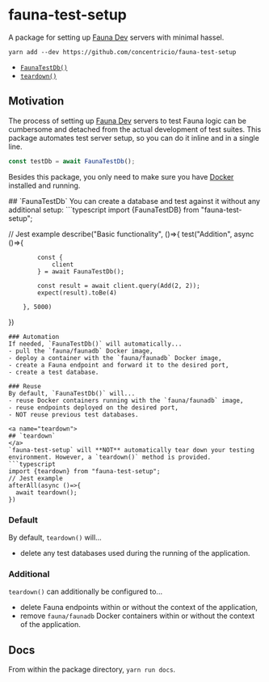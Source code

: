 # fauna-test-setup
A package for setting up [Fauna Dev](https://docs.fauna.com/fauna/current/integrations/dev) servers with minimal hassel.

`yarn add --dev https://github.com/concentricio/fauna-test-setup`

- [`FaunaTestDb()`](#FaunaTestDb)
- [`teardown()`](#teardown)

## Motivation
The process of setting up [Fauna Dev](https://docs.fauna.com/fauna/current/integrations/dev) servers to test Fauna logic can be cumbersome and detached from the actual development of test suites. This package automates test server setup, so you can do it inline and in a single line.

```typescript
const testDb = await FaunaTestDb();
```

Besides this package, you only need to make sure you have [Docker](https://www.docker.com/) installed and running.   

<a name="FaunaTestDb">
## `FaunaTestDb`
</a>
You can create a database and test against it without any additional setup:
```typescript
import {FaunaTestDB} from "fauna-test-setup";

// Jest example
describe("Basic functionality", ()=>{
        test("Addition", async ()=>{

            const {
                client
            } = await FaunaTestDb();
    
            const result = await client.query(Add(2, 2));
            expect(result).toBe(4)

        }, 5000)
})
```
### Automation
If needed, `FaunaTestDb()` will automatically...
- pull the `fauna/faunadb` Docker image,
- deploy a container with the `fauna/faunadb` Docker image,
- create a Fauna endpoint and forward it to the desired port,
- create a test database.

### Reuse
By default, `FaunaTestDb()` will...
- reuse Docker containers running with the `fauna/faunadb` image,
- reuse endpoints deployed on the desired port,
- NOT reuse previous test databases.

<a name="teardown">
## `teardown`
</a>
`fauna-test-setup` will **NOT** automatically tear down your testing environment. However, a `teardown()` method is provided.
```typescript
import {teardown} from "fauna-test-setup";
// Jest example
afterAll(async ()=>{
  await teardown();
})
```
### Default
By default, `teardown()` will...
- delete any test databases used during the running of the application.

### Additional
`teardown()` can additionally be configured to...
- delete Fauna endpoints within or without the context of the application,
- remove `fauna/faunadb` Docker containers within or without the context of the application.

## Docs
From within the package directory, `yarn run docs`.
